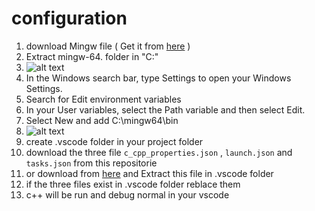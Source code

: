 # configuration
1. download Mingw file ( Get it from [here](https://www.mediafire.com/file/etqb34ppi6rjt0x/mingw-64.7z/file) )
2. Extract mingw-64. folder in "C:\"
3. ![alt text](https://i.ibb.co/bJrr6kT/image.png)
4. In the Windows search bar, type Settings to open your Windows Settings.
5. Search for Edit environment variables
6. In your User variables, select the Path variable and then select Edit.
7. Select New and add C:\mingw64\bin
8. ![alt text](https://i.ibb.co/m4nvkRd/image-1.png)
9. create .vscode folder in your project folder
11. download the three file ```c_cpp_properties.json``` , ```launch.json``` and ```tasks.json``` from this repositorie
12. or download from [here](https://www.mediafire.com/file/cs4tw82kn4a5554/configuration.7z/file) and Extract this file in .vscode folder
13. if the three files exist in .vscode folder reblace them
14. c++ will be run and debug normal in your vscode
